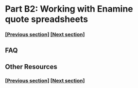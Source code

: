 
# Part B2: Working with Enamine quote spreadsheets

### [[Previous section]](B1_BB_QUOTE.md) [[Next section]](B3_CATALOGUE_SELECT.md)


## FAQ


## Other Resources

### [[Previous section]](B1_BB_QUOTE.md) [[Next section]](B3_CATALOGUE_SELECT.md)